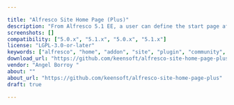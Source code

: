 ```yaml
---

title: "Alfresco Site Home Page (Plus)"
description: "From Alfresco 5.1 EE, a user can define the start page after login to Share. This addon provides an extension to use any arbitrary page as home for every Site (instead of Dashboard page). 1. Site Administrator can define the home page for the Site similarly to related start page definition introduced by Alfresco 5.1 EE. 2. Alfresco Administrator can restore home page for every site to Site Dashboard using Site Manager page at Admin Tools menu. License The plugin is licensed under the LGPL v3.0."
screenshots: []
compatibility: ["5.0.x", "5.1.x", "5.0.x", "5.1.x"]
license: "LGPL-3.0-or-later"
keywords: ["alfresco", "home", "addon", "site", "plugin", "community", "page"]
download_url: "https://github.com/keensoft/alfresco-site-home-page-plus/releases"
vendor: "Angel Borroy ‌"
about: ""
about_url: "https://github.com/keensoft/alfresco-site-home-page-plus"
draft: true

---
```

